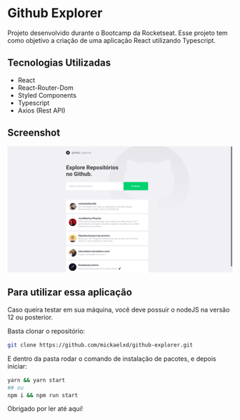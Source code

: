 # Github Explorer

Projeto desenvolvido durante o Bootcamp da Rocketseat.
Esse projeto tem como objetivo a criação de uma aplicação
React utilizando Typescript.

## Tecnologias Utilizadas

- React
- React-Router-Dom
- Styled Components
- Typescript
- Axios (Rest API)

## Screenshot

![image](./.github/screenshot-1.png)

## Para utilizar essa aplicação

Caso queira testar em sua máquina, você deve possuir o nodeJS na versão 12 ou posterior.

Basta clonar o repositório:
```sh
git clone https://github.com/mickaelxd/github-explorer.git
```

E dentro da pasta rodar o comando de instalação de pacotes, e depois iniciar:

```sh
yarn && yarn start
## ou
npm i && npm run start
```

Obrigado por ler até aqui!

